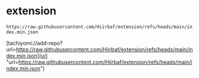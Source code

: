 # extension
`https://raw.githubusercontent.com/Hiirbaf/extension/refs/heads/main/index.min.json`

[tachiyomi://add-repo?url=https://raw.githubusercontent.com/Hiirbaf/extension/refs/heads/main/index.min.json](url "url=https://raw.githubusercontent.com/Hiirbaf/extension/refs/heads/main/index.min.json")
